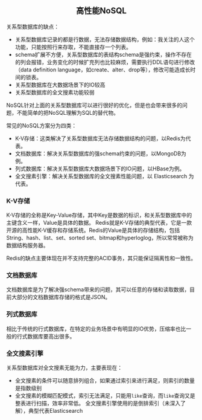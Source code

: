 ## <center>高性能NoSQL</center>

关系型数据库的缺点：
- 关系型数据库记录的都是行数据，无法存储数据结构，例如：我关注的人这个功能，只能按照行来存取，不能直接存一个列表。
- schema扩展不方便，关系型数据库的表结构schema是强约束，操作不存在的列会报错，业务变化的时候扩充列也比较麻烦，需要执行DDL语句进行修改（data definition language，如create、alter、drop等），修改可能造成长时间的锁表。
- 关系型数据库在大数据场景下的IO较高
- 关系型数据库的全文搜素功能较弱

NoSQL针对上面的关系型数据库可以进行很好的优化，但是也会带来很多的问题，不能简单的把NoSQL理解为SQL的替代物。

常见的NoSQL方案分为四类：
- K-V存储：这类解决了关系型数据库无法存储数据结构的问题，以Redis为代表。
- 文档数据库：解决关系型数据库的强schema约束的问题，以MongoDB为例。
- 列式数据库：解决关系型数据库大数据场景下的IO问题，以HBase为例。
- 全文搜素引擎：解决关系型数据库的全文搜素性能问题，以 Elasticsearch 为代表。

### K-V存储
K-V存储的全称是Key-Value存储，其中Key是数据的标识，和关系型数据库中的主键含义一样，Value是具体的数据。
Redis就是K-V存储的典型代表，它是一款开源的高性能K-V缓存和存储系统。Redis的Value是具体的存储结构，包括String、hash、list、set、sorted set、bitmap和hyperloglog，所以常常被称为数据结构服务器。

Redis的缺点主要体现在并不支持完整的ACID事务，其只能保证隔离性和一致性。

### 文档数据库
文档数据库是为了解决强schema带来的问题，其可以任意的存储和读取数据，目前大部分的文档数据库存储的格式是JSON。

### 列式数据库
相比于传统的行式数据库，在特定的业务场景中有明显的IO优势，压缩率也比一般的行式数据库要高出很多。

### 全文搜素引擎
关系型数据库对全文搜素无能为力，主要表现在：
- 全文搜素的条件可以随意排列组合，如果通过索引来进行满足，则索引的数量是指数级别
- 全文搜素的模糊匹配模式，索引无法满足，只能用`like`查询，而`like`查询又是整表进行扫描，效率非常低。
全文搜素引擎使用的是倒排索引（未深入了解），典型代表Elasticsearch
